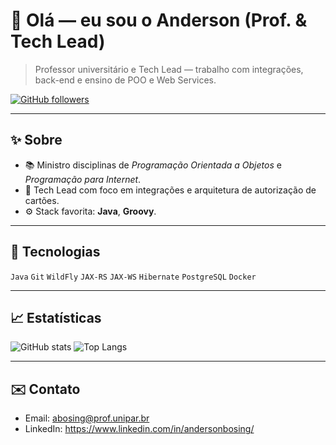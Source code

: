 # 👋 Olá — eu sou o Anderson (Prof. & Tech Lead)

> Professor universitário e Tech Lead — trabalho com integrações, back-end e ensino de POO e Web Services.

[![GitHub followers](https://img.shields.io/github/followers/profandersonbosing?label=Seguidores&style=social)](https://github.com/SEU-USUARIO)

---

## ✨ Sobre
- 📚 Ministro disciplinas de *Programação Orientada a Objetos* e *Programação para Internet*.
- 💼 Tech Lead com foco em integrações e arquitetura de autorização de cartões.
- ⚙️ Stack favorita: **Java**, **Groovy**.

---

## 🧰 Tecnologias
`Java` `Git` `WildFly` `JAX-RS` `JAX-WS` `Hibernate` `PostgreSQL` `Docker`

---

## 📈 Estatísticas
<!-- GitHub Readme Stats (exemplo, substitua SEU-USUARIO) -->
![GitHub stats](https://github-readme-stats.vercel.app/api?username=S&show_icons=true&theme=radical)
![Top Langs](https://github-readme-stats.vercel.app/api/top-langs/?username=SEU-USUARIO&layout=compact&theme=radical)

---

## ✉️ Contato
- Email: abosing@prof.unipar.br
- LinkedIn: https://www.linkedin.com/in/andersonbosing/

